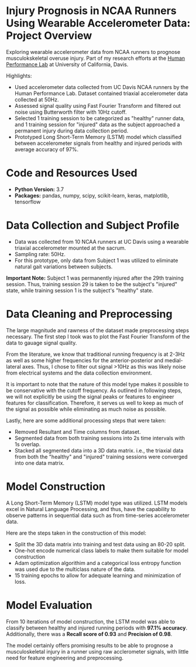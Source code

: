 # Injury Prognosis in NCAA Runners Using Wearable Accelerometer Data: Project Overview
Exploring wearable accelerometer data from NCAA runners to prognose musculokskeletal overuse injury. Part of my research efforts at the [Human Performance Lab](http://hpl.ucdavis.edu/) at University of California, Davis.

Highlights: 
* Used accelerometer data collected from UC Davis NCAA runners by the Human Performance Lab. Dataset contained triaxial accelerometer data collected at 50Hz. 
* Assessed signal quality using Fast Fourier Transform and filtered out noise using Butterworth filter with 10Hz cutoff. 
* Selected 1 training session to be categorized as "healthy" runner data, and 1 training session for "injured" data as the subject approached a permanent injury during data collection period.
* Prototyped Long Short-Term Memory (LSTM) model which classified between accelerometer signals from healthy and injured periods with average accuracy of 97%. 

# Code and Resources Used
* **Python Version:** 3.7
* **Packages:** pandas, numpy, scipy, scikit-learn, keras, matplotlib, tensorflow

# Data Collection and Subject Profile
* Data was collected from 10 NCAA runners at UC Davis using a wearable triaxial accelerometer mounted at the sacrum. 
* Sampling rate: 50Hz. 
* For this prototype, only data from Subject 1 was utilized to eliminate natural gait variations between subjects. 

**Important Note:** Subject 1 was permanently injured after the 29th training session. Thus, training session 29 is taken to be the subject's "injured" state, while training session 1 is the subject's "healthy" state. 

# Data Cleaning and Preprocessing 
The large magnitude and rawness of the dataset made preprocessing steps necessary. The first step I took was to plot the Fast Fourier Transform of the data to gauage signal quality. 

From the literature, we know that traditional running frequency is at 2-3Hz as well as some higher frequencies for the anterior-posterior and medial-lateral axes. Thus, I chose to filter out signal >10Hz as this was likely noise from electrical systems and the data collection environment. 

It is important to note that the nature of this model type makes it possible to be conservative with the cutoff frequency. As outlined in following steps, we will not explicitly be using the signal peaks or features to engineer features for classification. Therefore, it serves us well to keep as much of the signal as possible while eliminating as much noise as possible. 

Lastly, here are some additional processing steps that were taken: 
* Removed Resultant and Time columns from dataset. 
* Segmented data from both training sessions into 2s time intervals with 1s overlap. 
* Stacked all segmented data into a 3D data matrix. i.e., the triaxial data from both the "healthy" and "injured" training sessions were converged into one data matrix.

# Model Construction
A Long Short-Term Memory (LSTM) model type was utilized. LSTM models excel in Natural Language Processing, and thus, have the capability to observe patterns in sequential data such as from time-series accelerometer data. 

Here are the steps taken in the construction of this model: 
* Split the 3D data matrix into training and test data using an 80-20 split. 
* One-hot encode numerical class labels to make them suitable for model construction 
* Adam optimization algorithim and a categorical loss entropy function was used due to the multiclass nature of the data. 
* 15 training epochs to allow for adequate learning and minimization of loss. 

# Model Evaluation 

From 10 iterations of model construction, the LSTM model was able to classify between healthy and injured running periods with **97.1% accuracy**. Additionally, there was a **Recall score of 0.93** and **Precision of 0.98**. 

The model certainly offers promising results to be able to prognose a musculoskeletal injury in a runner using raw acclerometer signals, with little need for feature engineering and preprocessing. 
